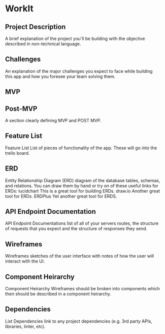 # WorkIt

## Project Description
A brief explanation of the project you'll be building with the objective described in non-technical language.

## Challenges
An explanation of the major challenges you expect to face while building this app and how you foresee your team solving them.

## MVP

## Post-MVP

A section clearly defining MVP and POST MVP.

## Feature List

Feature List List of pieces of functionality of the app. These will go into the trello board.

## ERD

Entity Relationship Diagram (ERD) diagram of the database tables, schemas, and relations. You can draw them by hand or try on of these useful links for ERDs:
lucidchart This is a great tool for building ERDs.
draw.io Another great tool for ERDs.
ERDPlus Yet another great tool for ERDS.

## API Endpoint Documentation

API Endpoint Documentations list of all of your servers routes, the structure of requests that you expect and the structure of responses they send.

## Wireframes

Wireframes sketches of the user interface with notes of how the user will interact with the UI.

## Component Heirarchy

Component Heirarchy Wireframes should be broken into components which then should be described in a component heirarchy.

## Dependencies

List Dependencies link to any project dependencies (e.g. 3rd party APIs, libraries, linter, etc).
